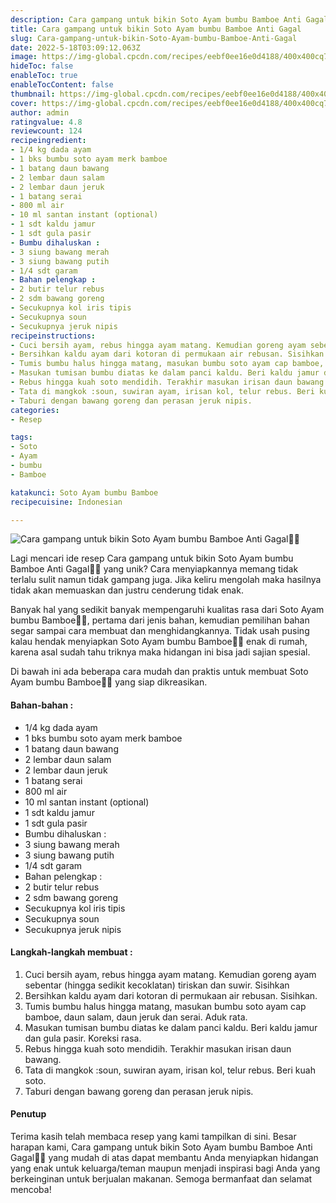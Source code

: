 ```yaml
---
description: Cara gampang untuk bikin Soto Ayam bumbu Bamboe Anti Gagal"
title: Cara gampang untuk bikin Soto Ayam bumbu Bamboe Anti Gagal
slug: Cara-gampang-untuk-bikin-Soto-Ayam-bumbu-Bamboe-Anti-Gagal
date: 2022-5-18T03:09:12.063Z
image: https://img-global.cpcdn.com/recipes/eebf0ee16e0d4188/400x400cq70/photo.jpg
hideToc: false
enableToc: true
enableTocContent: false
thumbnail: https://img-global.cpcdn.com/recipes/eebf0ee16e0d4188/400x400cq70/photo.jpg
cover: https://img-global.cpcdn.com/recipes/eebf0ee16e0d4188/400x400cq70/photo.jpg
author: admin
ratingvalue: 4.8
reviewcount: 124
recipeingredient:
- 1/4 kg dada ayam
- 1 bks bumbu soto ayam merk bamboe
- 1 batang daun bawang
- 2 lembar daun salam
- 2 lembar daun jeruk
- 1 batang serai
- 800 ml air
- 10 ml santan instant (optional)
- 1 sdt kaldu jamur
- 1 sdt gula pasir
- Bumbu dihaluskan :
- 3 siung bawang merah
- 3 siung bawang putih
- 1/4 sdt garam
- Bahan pelengkap :
- 2 butir telur rebus
- 2 sdm bawang goreng
- Secukupnya kol iris tipis
- Secukupnya soun
- Secukupnya jeruk nipis
recipeinstructions:
- Cuci bersih ayam, rebus hingga ayam matang. Kemudian goreng ayam sebentar (hingga sedikit kecoklatan) tiriskan dan suwir. Sisihkan
- Bersihkan kaldu ayam dari kotoran di permukaan air rebusan. Sisihkan.
- Tumis bumbu halus hingga matang, masukan bumbu soto ayam cap bamboe, daun salam, daun jeruk dan serai. Aduk rata.
- Masukan tumisan bumbu diatas ke dalam panci kaldu. Beri kaldu jamur dan gula pasir. Koreksi rasa.
- Rebus hingga kuah soto mendidih. Terakhir masukan irisan daun bawang.
- Tata di mangkok :soun, suwiran ayam, irisan kol, telur rebus. Beri kuah soto.
- Taburi dengan bawang goreng dan perasan jeruk nipis.
categories:
- Resep

tags:
- Soto
- Ayam
- bumbu
- Bamboe

katakunci: Soto Ayam bumbu Bamboe
recipecuisine: Indonesian

---
```


![Cara gampang untuk bikin Soto Ayam bumbu Bamboe Anti Gagal👩‍🍳](https://img-global.cpcdn.com/recipes/eebf0ee16e0d4188/400x400cq70/photo.jpg)

Lagi mencari ide resep Cara gampang untuk bikin Soto Ayam bumbu Bamboe Anti Gagal👩‍🍳 yang unik? Cara menyiapkannya memang tidak terlalu sulit namun tidak gampang juga. Jika keliru mengolah maka hasilnya tidak akan memuaskan dan justru cenderung tidak enak.

Banyak hal yang sedikit banyak mempengaruhi kualitas rasa dari Soto Ayam bumbu Bamboe👩‍🍳, pertama dari jenis bahan, kemudian pemilihan bahan segar sampai cara membuat dan menghidangkannya. Tidak usah pusing kalau hendak menyiapkan Soto Ayam bumbu Bamboe👩‍🍳 enak di rumah, karena asal sudah tahu triknya maka hidangan ini bisa jadi sajian spesial.

Di bawah ini ada beberapa cara mudah dan praktis untuk membuat Soto Ayam bumbu Bamboe👩‍🍳 yang siap dikreasikan.

<!--inarticleads1-->

#### Bahan-bahan :

- 1/4 kg dada ayam
- 1 bks bumbu soto ayam merk bamboe
- 1 batang daun bawang
- 2 lembar daun salam
- 2 lembar daun jeruk
- 1 batang serai
- 800 ml air
- 10 ml santan instant (optional)
- 1 sdt kaldu jamur
- 1 sdt gula pasir
- Bumbu dihaluskan :
- 3 siung bawang merah
- 3 siung bawang putih
- 1/4 sdt garam
- Bahan pelengkap :
- 2 butir telur rebus
- 2 sdm bawang goreng
- Secukupnya kol iris tipis
- Secukupnya soun
- Secukupnya jeruk nipis

<!--inarticleads2-->

#### Langkah-langkah membuat :

1. Cuci bersih ayam, rebus hingga ayam matang. Kemudian goreng ayam sebentar (hingga sedikit kecoklatan) tiriskan dan suwir. Sisihkan
1. Bersihkan kaldu ayam dari kotoran di permukaan air rebusan. Sisihkan.
1. Tumis bumbu halus hingga matang, masukan bumbu soto ayam cap bamboe, daun salam, daun jeruk dan serai. Aduk rata.
1. Masukan tumisan bumbu diatas ke dalam panci kaldu. Beri kaldu jamur dan gula pasir. Koreksi rasa.
1. Rebus hingga kuah soto mendidih. Terakhir masukan irisan daun bawang.
1. Tata di mangkok :soun, suwiran ayam, irisan kol, telur rebus. Beri kuah soto.
1. Taburi dengan bawang goreng dan perasan jeruk nipis.

#### Penutup

Terima kasih telah membaca resep yang kami tampilkan di sini. Besar harapan kami, Cara gampang untuk bikin Soto Ayam bumbu Bamboe Anti Gagal👩‍🍳 yang mudah di atas dapat membantu Anda menyiapkan hidangan yang enak untuk keluarga/teman maupun menjadi inspirasi bagi Anda yang berkeinginan untuk berjualan makanan. Semoga bermanfaat dan selamat mencoba!
